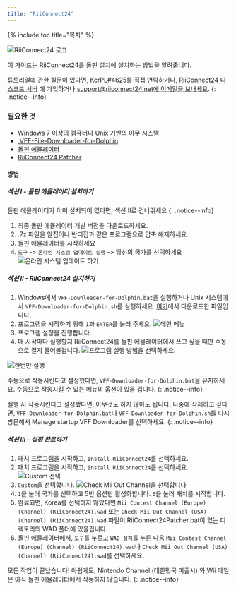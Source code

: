 ```yaml
---
title: "RiiConnect24"
---
```


{% include toc title="목차" %}

![RiiConnect24 로고](/images/WiiRC24Logo.jpg)

이 가이드는 RiiConnect24를 돌핀 설치에 설치하는 방법을 알려줍니다.

튜토리얼에 관한 질문이 있다면, KcrPL#4625를 직접 연락하거나, [RiiConnect24 디스코드 서버](https://discord.gg/rc24) 에 가입하거나 [support@riiconnect24.net에 이메일을 보내세요](mailto:support@riiconnect24.net).
{: .notice--info}

### 필요한 것
* Windows 7 이상의 컴퓨터나 Unix 기반의 아무 시스템
* [.VFF-File-Downloader-for-Dolphin](https://github.com/RiiConnect24/.VFF-File-Downloader-for-Dolphin/releases)
* [돌핀 에뮬레이터](https://dolphin-emu.org/download/)
* [RiiConnect24 Patcher](https://github.com/RiiConnect24/RiiConnect24-Patcher/releases)

#### 방법

##### 섹션 I - 돌핀 에뮬레이터 설치하기

돌핀 에뮬레이터가 이미 설치되어 있다면, 섹션 II로 건너뛰세요
{: .notice--info}

1. 최종 돌핀 에뮬레이터 개발 버전을 다운로드하세요.
2. .7z 파일을 알집이나 반디집과 같은 프로그램으로 압축 해제하세요.
3. 돌핀 에뮬레이터를 시작하세요
4. `도구` -> `온라인 시스템 업데이트 실행` -> 당신의 국가를 선택하세요 ![온라인 시스템 업데이트 하기](/images/Dolphin_RC24/1.jpg)

##### 섹션 II - RiiConnect24 설치하기

1. Windows에서 `VFF-Downloader-for-Dolphin.bat`을 실행하거나 Unix 시스템에서 `VFF-Downloader-for-Dolphin.sh`를 실행하세요. [여기](https://github.com/RiiConnect24/.VFF-File-Downloader-for-Dolphin/releases)에서 다운로드한 파일입니다.
2. 프로그램을 시작하기 위해 `1`과 `ENTER`를 눌러 주세요. ![메인 메뉴](/images/Dolphin_RC24/2.jpg)
3. 프로그램 설정을 진행합니다.
4. 매 시작마다 실행할지 RiiConnect24를 돌핀 에뮬레이터에서 쓰고 싶을 때만 수동으로 켤지 물어볼겁니다. ![프로그램 실행 방법을 선택하세요.](/images/Dolphin_RC24/3.jpg)

![한번만 실행](/images/Dolphin_RC24/4.jpg)

수동으로 작동시킨다고 설정했다면, `VFF-Downloader-for-Dolphin.bat`을 유지하세요. 수동으로 작동시킬 수 있는 메뉴의 옵션이 있을 겁니다.
{: .notice--info}

실행 시 작동시킨다고 설정했다면, 아무것도 하지 않아도 됩니다. 나중에 삭제하고 싶다면, `VFF-Downloader-for-Dolphin.bat`나 `VFF-Downloader-for-Dolphin.sh`를 다시 방문해서 Manage startup VFF Downloader를 선택하세요.
{: .notice--info}

##### 섹션 III - 설정 완료하기

1. 패치 프로그램을 시작하고, `Install RiiConnect24`를 선택하세요.
2. 패치 프로그램을 시작하고, `Install RiiConnect24`를 선택하세요. ![Custom 선택](/images/Dolphin_RC24/5.jpg)
3. `Custom`을 선택합니다. ![Check Mii Out Channel을 선택합니다](/images/Dolphin_RC24/6.jpg)
4. `1`을 눌러 국가를 선택하고 5번 옵션만 활성화합니다. `6`을 눌러 패치를 시작합니다.
5. 완료되면, Korea를 선택하지 않았다면 `Mii Contest Channel (Europe) (Channel) (RiiConnect24).wad` 또는 `Check Mii Out Channel (USA) (Channel) (RiiConnect24).wad` 파일이 RiiConnect24Patcher.bat이 있는 디렉토리의 WAD 폴더에 있을겁니다.
6. 돌핀 에뮬레이터에서, `도구`를 누르고 `WAD 설치`를 누른 다음 `Mii Contest Channel (Europe) (Channel) (RiiConnect24).wad`나 `Check Mii Out Channel (USA) (Channel) (RiiConnect24).wad`를 선택하세요.

모든 작업이 끝났습니다! 아쉽게도, Nintendo Channel (대한민국 미출시) 와 Wii 메일은 아직 돌핀 에뮬레이터에서 작동하지 않습니다.
{: .notice--info}
